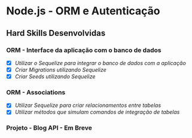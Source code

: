 # Node.js - ORM e Autenticação

## Hard Skills Desenvolvidas

### ORM - Interface da aplicação com o banco de dados

- [X] _Utilizar o Sequelize para integrar o banco de dados com a aplicação_
- [X] _Criar Migrations utilizando Sequelize_
- [X] _Criar Seeds utilizando Sequelize_

### ORM - Associations

- [X] _Utilizar Sequelize para criar relacionamentos entre tabelas_
- [X] _Utilizar métodos que simulam comandos de integração de tabelas_

### Projeto - Blog API - Em Breve
